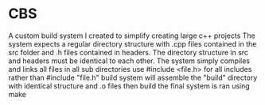 # CBS
A custom build system I created to simplify creating large c++ projects
The system expects a regular directory structure with .cpp files contained in the src folder and .h files contained in headers.  The directory structure in src and headers must be identical to each other.
The system simply compiles and links all files in all sub directories
use #include <file.h> for all includes rather than #include "file.h"
build system will assemble the "build" directory with identical structure and .o files then build the final
system is ran using make
